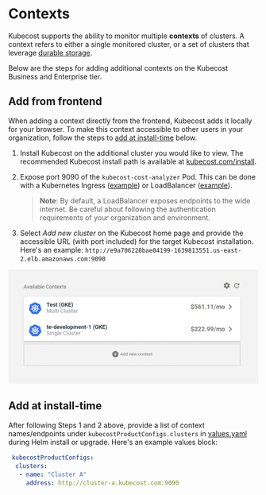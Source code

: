 Contexts
========

Kubecost supports the ability to monitor multiple **contexts** of clusters. A context refers to either a single monitored cluster, or a set of clusters that leverage [durable storage](/long-term-storage.md).

Below are the steps for adding additional contexts on the Kubecost Business and Enterprise tier.

## Add from frontend

When adding a context directly from the frontend, Kubecost adds it locally for your browser. To make this context accessible to other users in your organization, follow the steps to [add at install-time](#add-at-install-time) below.

1. Install Kubecost on the additional cluster you would like to view. The recommended Kubecost install path is available at [kubecost.com/install](https://www.kubecost.com/install).

2. Expose port 9090 of the `kubecost-cost-analyzer` Pod. This can be done with a Kubernetes Ingress ([example](/ingress-examples.md)) or LoadBalancer ([example](./images/kubecost-lb.yaml)).

   > **Note**: By default, a LoadBalancer exposes endpoints to the wide internet. Be careful about following the authentication requirements of your organization and environment.

3. Select _Add new cluster_ on the Kubecost home page and provide the accessible URL (with port included) for the target Kubecost installation. Here's an example: `http://e9a706220bae04199-1639813551.us-east-2.elb.amazonaws.com:9090`

![Add a context view](https://raw.githubusercontent.com/kubecost/docs/main/images/kubecost-index.png)

## Add at install-time

After following Steps 1 and 2 above, provide a list of context names/endpoints under `kubecostProductConfigs.clusters`
in [values.yaml](https://github.com/kubecost/cost-analyzer-helm-chart/blob/master/cost-analyzer/values.yaml) during Helm install or upgrade. Here's an example values block:

```yaml
 kubecostProductConfigs:
  clusters:
   - name: "Cluster A"
     address: http://cluster-a.kubecost.com:9090
```
